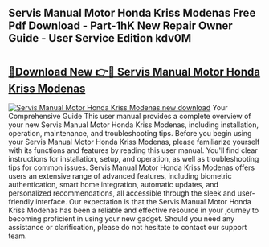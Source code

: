 ## Servis Manual Motor Honda Kriss Modenas Free Pdf Download - Part-1hK New Repair Owner Guide - User Service Edition kdv0M

# <h2><a href="http://bc47667.oget.top/?id=Servis+Manual+Motor+Honda+Kriss+Modenas">🔗Download New 👉🔴 Servis Manual Motor Honda Kriss Modenas</a></h2>

[![Servis Manual Motor Honda Kriss Modenas new download](https://i.imgur.com/5g1atiW.png)](http://bc47667.oget.top/?id=Servis+Manual+Motor+Honda+Kriss+Modenas)
Your Comprehensive Guide This user manual provides a complete overview of your new Servis Manual Motor Honda Kriss Modenas, including installation, operation, maintenance, and troubleshooting tips. Before you begin using your Servis Manual Motor Honda Kriss Modenas, please familiarize yourself with its functions and features by reading this user manual. You'll find clear instructions for installation, setup, and operation, as well as troubleshooting tips for common issues. Servis Manual Motor Honda Kriss Modenas offers users an extensive range of advanced features, including biometric authentication, smart home integration, automatic updates, and personalized recommendations, all accessible through the sleek and user-friendly interface. Our expectation is that the Servis Manual Motor Honda Kriss Modenas has been a reliable and effective resource in your journey to becoming proficient in using your new gadget. Should you need any assistance or clarification, please do not hesitate to contact our support team.
